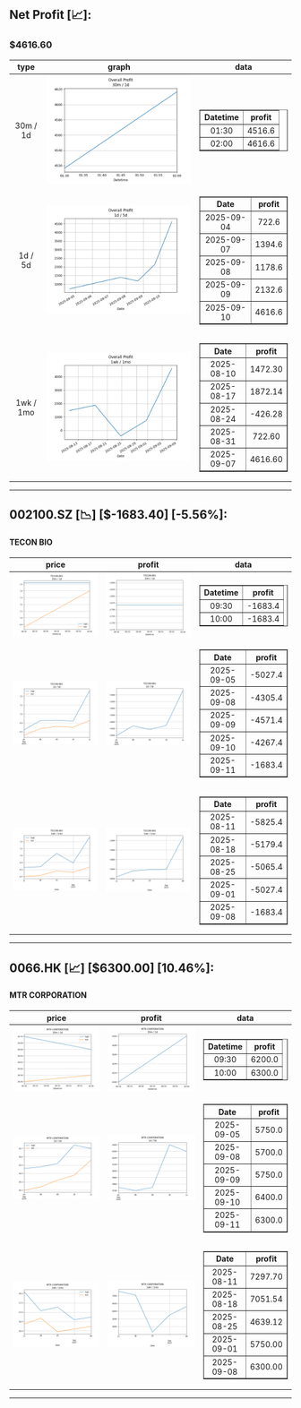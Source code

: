 ## Net Profit [📈]:
### $4616.60
|type|graph|data|
|:---:|:---:|:---:|
|30m / 1d|![net_profit](image/overall_30m-1d.png)|<table border="1" class="dataframe"> <thead> <tr style="text-align: center;"> <th>Datetime</th> <th>profit</th> </tr> </thead> <tbody> <tr> <td>01:30</td> <td>4516.6</td> </tr> <tr> <td>02:00</td> <td>4616.6</td> </tr> </tbody></table>|
|1d / 5d|![net_profit](image/overall_1d-5d.png)|<table border="1" class="dataframe"> <thead> <tr style="text-align: center;"> <th>Date</th> <th>profit</th> </tr> </thead> <tbody> <tr> <td>2025-09-04</td> <td>722.6</td> </tr> <tr> <td>2025-09-07</td> <td>1394.6</td> </tr> <tr> <td>2025-09-08</td> <td>1178.6</td> </tr> <tr> <td>2025-09-09</td> <td>2132.6</td> </tr> <tr> <td>2025-09-10</td> <td>4616.6</td> </tr> </tbody></table>|
|1wk / 1mo|![net_profit](image/overall_1wk-1mo.png)|<table border="1" class="dataframe"> <thead> <tr style="text-align: center;"> <th>Date</th> <th>profit</th> </tr> </thead> <tbody> <tr> <td>2025-08-10</td> <td>1472.30</td> </tr> <tr> <td>2025-08-17</td> <td>1872.14</td> </tr> <tr> <td>2025-08-24</td> <td>-426.28</td> </tr> <tr> <td>2025-08-31</td> <td>722.60</td> </tr> <tr> <td>2025-09-07</td> <td>4616.60</td> </tr> </tbody></table>|
---
## 002100.SZ [📉] [$-1683.40] [-5.56%]:
#### TECON BIO
|price|profit|data|
|:---:|:---:|:---:|
|![price](image/002100.SZ_30m-1d_price.png)|![profit](image/002100.SZ_30m-1d_profit.png)|<table border="1" class="dataframe"> <thead> <tr style="text-align: center;"> <th>Datetime</th> <th>profit</th> </tr> </thead> <tbody> <tr> <td>09:30</td> <td>-1683.4</td> </tr> <tr> <td>10:00</td> <td>-1683.4</td> </tr> </tbody></table>|
|![price](image/002100.SZ_1d-5d_price.png)|![profit](image/002100.SZ_1d-5d_profit.png)|<table border="1" class="dataframe"> <thead> <tr style="text-align: center;"> <th>Date</th> <th>profit</th> </tr> </thead> <tbody> <tr> <td>2025-09-05</td> <td>-5027.4</td> </tr> <tr> <td>2025-09-08</td> <td>-4305.4</td> </tr> <tr> <td>2025-09-09</td> <td>-4571.4</td> </tr> <tr> <td>2025-09-10</td> <td>-4267.4</td> </tr> <tr> <td>2025-09-11</td> <td>-1683.4</td> </tr> </tbody></table>|
|![price](image/002100.SZ_1wk-1mo_price.png)|![profit](image/002100.SZ_1wk-1mo_profit.png)|<table border="1" class="dataframe"> <thead> <tr style="text-align: center;"> <th>Date</th> <th>profit</th> </tr> </thead> <tbody> <tr> <td>2025-08-11</td> <td>-5825.4</td> </tr> <tr> <td>2025-08-18</td> <td>-5179.4</td> </tr> <tr> <td>2025-08-25</td> <td>-5065.4</td> </tr> <tr> <td>2025-09-01</td> <td>-5027.4</td> </tr> <tr> <td>2025-09-08</td> <td>-1683.4</td> </tr> </tbody></table>|
---
## 0066.HK [📈] [$6300.00] [10.46%]:
#### MTR CORPORATION
|price|profit|data|
|:---:|:---:|:---:|
|![price](image/0066.HK_30m-1d_price.png)|![profit](image/0066.HK_30m-1d_profit.png)|<table border="1" class="dataframe"> <thead> <tr style="text-align: center;"> <th>Datetime</th> <th>profit</th> </tr> </thead> <tbody> <tr> <td>09:30</td> <td>6200.0</td> </tr> <tr> <td>10:00</td> <td>6300.0</td> </tr> </tbody></table>|
|![price](image/0066.HK_1d-5d_price.png)|![profit](image/0066.HK_1d-5d_profit.png)|<table border="1" class="dataframe"> <thead> <tr style="text-align: center;"> <th>Date</th> <th>profit</th> </tr> </thead> <tbody> <tr> <td>2025-09-05</td> <td>5750.0</td> </tr> <tr> <td>2025-09-08</td> <td>5700.0</td> </tr> <tr> <td>2025-09-09</td> <td>5750.0</td> </tr> <tr> <td>2025-09-10</td> <td>6400.0</td> </tr> <tr> <td>2025-09-11</td> <td>6300.0</td> </tr> </tbody></table>|
|![price](image/0066.HK_1wk-1mo_price.png)|![profit](image/0066.HK_1wk-1mo_profit.png)|<table border="1" class="dataframe"> <thead> <tr style="text-align: center;"> <th>Date</th> <th>profit</th> </tr> </thead> <tbody> <tr> <td>2025-08-11</td> <td>7297.70</td> </tr> <tr> <td>2025-08-18</td> <td>7051.54</td> </tr> <tr> <td>2025-08-25</td> <td>4639.12</td> </tr> <tr> <td>2025-09-01</td> <td>5750.00</td> </tr> <tr> <td>2025-09-08</td> <td>6300.00</td> </tr> </tbody></table>|
---
